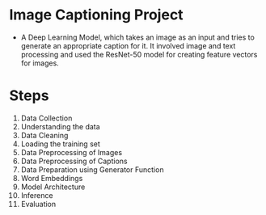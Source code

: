 # Image Captioning Project
- A Deep Learning Model, which takes an image as an input and tries to generate an appropriate caption for it. 
It involved image and text processing and used the ResNet-50 model for creating feature vectors for images.

# Steps
1. Data Collection
2. Understanding the data
3. Data Cleaning
4. Loading the training set
5. Data Preprocessing of Images
6. Data Preprocessing of Captions
7. Data Preparation using Generator Function
8. Word Embeddings
9. Model Architecture
10. Inference
11. Evaluation

